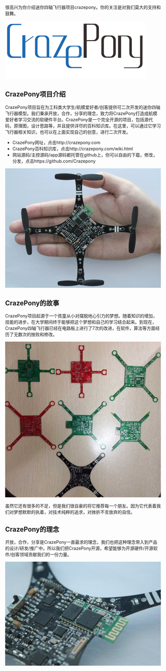 很高兴为你介绍迷你四轴飞行器项目crazepony。你的关注是对我们莫大的支持和鼓舞。

![](/assets/img/crazepony-logo.png)

## CrazePony项目介绍

CrazePony项目旨在为工科类大学生/航模爱好者/创客提供可二次开发的迷你四轴飞行器模型。我们秉承开放，合作，分享的理念，致力将CrazePony打造成航模爱好者学习交流的软硬件平台。CrazePony是一个完全开源的项目，包括源代码，原理图，设计思路等，并且提供详尽的百科知识库。在这里，可以通过它学习飞行器相关知识，也可以在上面实现自己的创意，进行二次开发。

* CrazePony网址，点击http://crazepony.com
* CrazePony百科知识库，点击http://crazepony.com/wiki.html
* 网站源码/主控源码/app源码都托管在github上，你可以自由的下载，修改，分发，点击https://github.com/Crazepony

![](/assets/img/crazepony-2.jpg)

## CrazePony的故事

CrazePony项目起源于一个孩童从小对摆脱地心引力的梦想。随着知识的增加，技能的进步，在大学期间终于能够把这个梦想和自己的学习结合起来。到现在，CrazePony四轴飞行器已经在电路板上进行了7次的改进，在软件，算法等方面经历了无数次的挫败和修改。

![](/assets/img/crazepony-3.jpg)

虽然它还有很多的不足，但是我们很自豪的将它推荐每一个朋友。因为它代表着我们对梦想默默的执着，对技术纯粹的追求，对挫折不言放弃的自信。

## CrazePony的理念

开放，合作，分享是CrazePony一直最求的理念，我们也把这种理念带入到产品的设计/研发/推广中。所以我们把CrazePony开源，希望能够为开源硬件/开源软件/创客领域贡献我们的一份力量。

![](/assets/img/crazepony-4.jpg)
